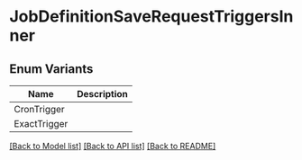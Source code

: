 # JobDefinitionSaveRequestTriggersInner

## Enum Variants

| Name | Description |
|---- | -----|
| CronTrigger |  |
| ExactTrigger |  |

[[Back to Model list]](../README.md#documentation-for-models) [[Back to API list]](../README.md#documentation-for-api-endpoints) [[Back to README]](../README.md)


